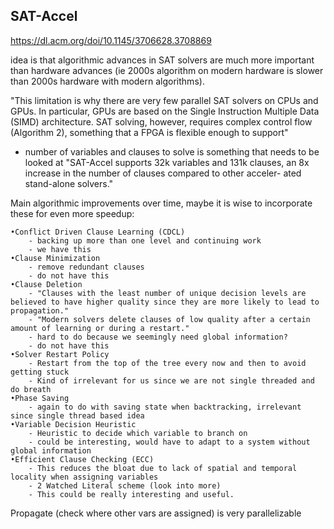 

## SAT-Accel

https://dl.acm.org/doi/10.1145/3706628.3708869

idea is that algorithmic advances in SAT solvers are much more important than hardware advances (ie 2000s algorithm on modern hardware is slower than 2000s hardware with modern algorithms).

"This limitation is why there are very few parallel SAT
solvers on CPUs and GPUs. In particular, GPUs are based on the
Single Instruction Multiple Data (SIMD) architecture. SAT solving,
however, requires complex control flow (Algorithm 2), something
that a FPGA is flexible enough to support"

- number of variables and clauses to solve is something that needs to be looked at
"SAT-Accel supports 32k variables and 131k clauses, an 8x
increase in the number of clauses compared to other acceler-
ated stand-alone solvers."


Main algorithmic improvements over time, maybe it is wise to incorporate these for even more speedup:
```
•Conflict Driven Clause Learning (CDCL) 
    - backing up more than one level and continuing work
    - we have this
•Clause Minimization 
    - remove redundant clauses
    - do not have this
•Clause Deletion
    - "Clauses with the least number of unique decision levels are believed to have higher quality since they are more likely to lead to propagation."
    - "Modern solvers delete clauses of low quality after a certain amount of learning or during a restart."
    - hard to do because we seemingly need global information?
    - do not have this
•Solver Restart Policy
    - Restart from the top of the tree every now and then to avoid getting stuck
    - Kind of irrelevant for us since we are not single threaded and do breath
•Phase Saving
    - again to do with saving state when backtracking, irrelevant since single thread based idea
•Variable Decision Heuristic
    - Heuristic to decide which variable to branch on
    - could be interesting, would have to adapt to a system without global information
•Efficient Clause Checking (ECC)
    - This reduces the bloat due to lack of spatial and temporal locality when assigning variables
    - 2 Watched Literal scheme (look into more)
    - This could be really interesting and useful.
```

Propagate (check where other vars are assigned) is very parallelizable

